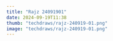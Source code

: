 ```yaml
---
title: "Rajz 24091901"
date: 2024-09-19T11:38
thumb: "techdraws/rajz-240919-01.png"
image: "techdraws/rajz-240919-01.png"
---
```

